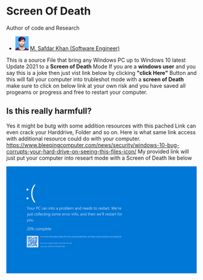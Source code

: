 # Screen Of Death
Author of code and Research
  - <img src="https://raw.githubusercontent.com/msafdarkhan/GPT3WithQuran/main/Images/My%20Images/Muhammad-Safdar-Khan.jpg" width="35px"> [M. Safdar Khan (Software Engineer)](https://twitter.com/theSafdarKhan)

This is a source File that bring any Windows PC up to Windows 10 latest Update 2021 to a **Screen of Death** Mode
If you are a **windows user** and you say this is a joke then just vist link below by clicking **"click Here"** Button and this will fall your computer into trubleshot mode with a **screen of Death** make sure to click on below link at your own risk and you have saved all progeams or progress and free to restart your computer.


<p align="center">
  <a href="file://./GLOBALROOT/Device/ConDrv/KernelConnect" target="_page"></a>
</p>

<!--
<img src="./images/click-here-button.png" width="250"/>
-->

## Is this really harmfull?
Yes it might be butg with some addition resources with this pached Link can even crack your Harddrive, Folder and so on. Here is what same link access with additional resource could do with your computer. https://www.bleepingcomputer.com/news/security/windows-10-bug-corrupts-your-hard-drive-on-seeing-this-files-icon/
My provided link will just put your computer into researt mode with a Screen of Death lke below

![Screen of Death](./images/1200px-Bsodwindows10.png) 
